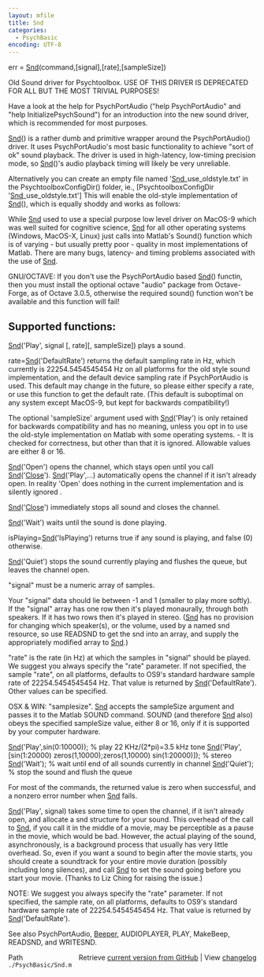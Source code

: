 ```yaml
---
layout: mfile
title: Snd
categories:
  - PsychBasic
encoding: UTF-8
---
```


err = [Snd](/docs/Snd)(command,[signal],[rate],[sampleSize])

Old Sound driver for Psychtoolbox. USE OF THIS DRIVER IS DEPRECATED FOR
ALL BUT THE MOST TRIVIAL PURPOSES!

Have a look at the help for PsychPortAudio ("help PsychPortAudio" and
"help InitializePsychSound") for an introduction into the new sound
driver, which is recommended for most purposes.

[Snd](/docs/Snd)() is a rather dumb and primitive wrapper around the PsychPortAudio()
driver. It uses PsychPortAudio's most basic functionality to achieve
"sort of ok" sound playback. The driver is used in high-latency,
low-timing precision mode, so [Snd](/docs/Snd)()'s audio playback timing will likely
be very unreliable.

Alternatively you can create an empty file named '[Snd](/docs/Snd)\_use\_oldstyle.txt' in
the PsychtoolboxConfigDir() folder, ie., [PsychtoolboxConfigDir '[Snd](/docs/Snd)\_use\_oldstyle.txt']
This will enable the old-style implementation of [Snd](/docs/Snd)(), which is equally
shoddy and works as follows:

While [Snd](/docs/Snd) used to use a special purpose low level driver on MacOS-9 which
was well suited for cognitive science, [Snd](/docs/Snd) for all other operating
systems (Windows, MacOS-X, Linux) just calls into Matlab's Sound()
function which is of varying - but usually pretty poor - quality in most
implementations of Matlab. There are many bugs, latency- and timing
problems associated with the use of [Snd](/docs/Snd).

GNU/OCTAVE: If you don't use the PsychPortAudio based [Snd](/docs/Snd)() functin, then
you must install the optional octave "audio" package from Octave-Forge,
as of Octave 3.0.5, otherwise the required sound() function won't be
available and this function will fail!


Supported functions:
--------------------

[Snd](/docs/Snd)('Play', signal [, rate][, sampleSize]) plays a sound.

rate=[Snd](/docs/Snd)('DefaultRate') returns the default sampling rate in Hz, which
currently is 22254.5454545454 Hz on all platforms for the old style sound
implementation, and the default device sampling rate if PsychPortAudio is
used. This default may change in the future, so please either specify a
rate, or use this function to get the default rate. (This default is
suboptimal on any system except MacOS-9, but kept for backwards
compatibility!)

The optional 'sampleSize' argument used with [Snd](/docs/Snd)('Play') is only retained
for backwards compatibility and has no meaning, unless you opt in to use
the old-style implementation on Matlab with some operating systems. - It
is checked for correctness, but other than that it is ignored. Allowable
values are either 8 or 16.

[Snd](/docs/Snd)('Open') opens the channel, which stays open until you call
[Snd](/docs/Snd)('[Close](/docs/Close)'). [Snd](/docs/Snd)('Play',...) automatically opens the channel if it isn't
already open. In reality 'Open' does nothing in the current
implementation and is silently ignored .

[Snd](/docs/Snd)('[Close](/docs/Close)') immediately stops all sound and closes the channel.

[Snd](/docs/Snd)('Wait') waits until the sound is done playing.

isPlaying=[Snd](/docs/Snd)('IsPlaying') returns true if any sound is playing, and
false (0) otherwise.

[Snd](/docs/Snd)('Quiet') stops the sound currently playing and flushes the queue, but
leaves the channel open.

"signal" must be a numeric array of samples.

Your "signal" data should lie between -1 and 1 (smaller to play more
softly). If the "signal" array has one row then it's played monaurally,
through both speakers. If it has two rows then it's played in stereo.
([Snd](/docs/Snd) has no provision for changing which speaker(s), or the volume, used
by a named snd resource, so use READSND to get the snd into an array,
and supply the appropriately modified array to [Snd](/docs/Snd).)

"rate" is the rate (in Hz) at which the samples in "signal" should be
played. We suggest you always specify the "rate" parameter. If not
specified, the sample "rate", on all platforms, defaults to OS9's
standard hardware sample rate of 22254.5454545454 Hz. That value is
returned by [Snd](/docs/Snd)('DefaultRate'). Other values can be specified.

OSX & WIN: "samplesize". [Snd](/docs/Snd) accepts the sampleSize argument and passes
it to the Matlab SOUND command.  SOUND (and therefore [Snd](/docs/Snd) also) obeys the
specified sampleSize value, either 8 or 16, only if it is supported by
your computer hardware.

[Snd](/docs/Snd)('Play',sin(0:10000)); % play 22 KHz/(2\*pi)=3.5 kHz tone
[Snd](/docs/Snd)('Play',[sin(1:20000) zeros(1,10000);zeros(1,10000) sin(1:20000)]); % stereo
[Snd](/docs/Snd)('Wait');                % wait until end of all sounds currently in channel
[Snd](/docs/Snd)('Quiet');               % stop the sound and flush the queue

For most of the commands, the returned value is zero when successful, and
a nonzero error number when [Snd](/docs/Snd) fails.

[Snd](/docs/Snd)('Play', signal) takes some time to open the channel, if it isn't
already open, and allocate a snd structure for your sound. This overhead
of the call to [Snd](/docs/Snd), if you call it in the middle of a movie, may be
perceptible as a pause in the movie, which would be bad. However, the
actual playing of the sound, asynchronously, is a background process that
usually has very little overhead. So, even if you want a sound to begin
after the movie starts, you should create a soundtrack for your entire
movie duration (possibly including long silences), and call [Snd](/docs/Snd) to set
the sound going before you start your movie. (Thanks to Liz Ching for
raising the issue.)

NOTE: We suggest you always specify the "rate" parameter. If not
specified, the sample rate, on all platforms, defaults to OS9's
standard hardware sample rate of 22254.5454545454 Hz. That value is returned
by [Snd](/docs/Snd)('DefaultRate').

See also PsychPortAudio, [Beeper](/docs/Beeper), AUDIOPLAYER, PLAY, MakeBeep, READSND, and WRITESND.


<div class="code_header" style="text-align:right;">
  <span style="float:left;">Path&nbsp;&nbsp;</span> <span class="counter">Retrieve <a href=
  "https://raw.github.com/Psychtoolbox-3/Psychtoolbox-3/beta/./PsychBasic/Snd.m">current version from GitHub</a> | View <a href=
  "https://github.com/Psychtoolbox-3/Psychtoolbox-3/commits/beta/./PsychBasic/Snd.m">changelog</a></span>
</div>
<div class="code">
  <code>./PsychBasic/Snd.m</code>
</div>
